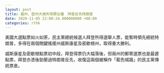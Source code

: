 ```yaml
---
layout: post
title: 威州、密州大城市得票佔優　拜登反先特朗普
date: 2020-11-05 22:00:24.000000000 +08:00
categories: rthk
---
```


美國大選點票如火如荼，民主黨總統候選人拜登所得選舉人票，能暫時領先總統特朗普，多得在兩個關鍵搖擺州威斯康星及密歇根州，取得重大勝利。

威斯康星及密歇根點票初中段，拜登得票仍大幅落後，但兩州的郵寄選票也是最遲點票，拜登亦憑後勁壓過特朗普反先，收復這兩個被稱作「藍色城牆」的民主黨傳統票倉。
